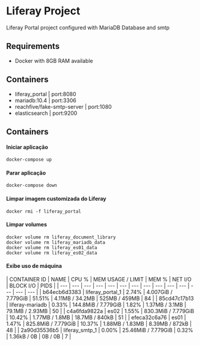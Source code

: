 # Liferay Project
Liferay Portal project configured with MariaDB Database and smtp

## Requirements

- Docker with 8GB RAM available

## Containers

- liferay_portal | port:8080
- mariadb:10.4 | port:3306
- reachfive/fake-smtp-server | port:1080
- elasticsearch | port:9200

## Containers
#### Iniciar aplicação
```nano
docker-compose up
```
#### Parar aplicação
```nano
docker-compose down
```

#### Limpar imagem customizada do Liferay
```nano
docker rmi -f liferay_portal
```

#### Limpar volumes
```nano
docker volume rm liferay_document_library
docker volume rm liferay_mariadb_data
docker volume rm liferay_es01_data
docker volume rm liferay_es02_data
```

#### Exibe uso de máquina
| CONTAINER ID | NAME | CPU % | MEM USAGE / LIMIT | MEM % | NET I/O | BLOCK I/O | PIDS |
| --- | --- | --- | --- | --- | --- | --- | --- | --- | --- | --- | --- | --- | --- |
| b64ecb6d3383 | liferay_portal_1 | 2.74% | 4.007GiB / 7.779GiB | 51.51% | 4.11MB / 34.2MB | 525MB / 459MB | 84 |
| 85cd47c17b13 | liferay-mariadb | 0.33% | 144.8MiB / 7.779GiB | 1.82% | 1.37MB / 3.1MB | 79.1MB / 2.93MB | 50 |
| c4a6fda9822a | es02 | 1.55% | 830.3MiB / 7.779GiB | 10.42% | 1.77MB / 1.8MB | 18.7MB / 840kB | 51 |
| efeca32c6a76 | es01 | 1.47% | 825.8MiB / 7.779GiB | 10.37% | 1.88MB / 1.83MB | 8.39MB / 872kB | 48 |
| 2a90d35536b5 | liferay_smtp_1 | 0.00% | 25.46MiB / 7.779GiB | 0.32% | 1.36kB / 0B | 0B / 0B | 7 |
